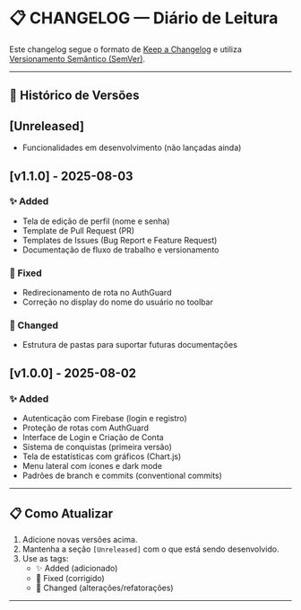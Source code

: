 # 📋 CHANGELOG — Diário de Leitura

Este changelog segue o formato de [Keep a Changelog](https://keepachangelog.com/pt-BR/1.0.0/) e utiliza [Versionamento Semântico (SemVer)](https://semver.org/lang/pt-BR/).

---

## 📅 Histórico de Versões

## [Unreleased]
- Funcionalidades em desenvolvimento (não lançadas ainda)

## [v1.1.0] - 2025-08-03
### ✨ Added
- Tela de edição de perfil (nome e senha)
- Template de Pull Request (PR)
- Templates de Issues (Bug Report e Feature Request)
- Documentação de fluxo de trabalho e versionamento

### 🐛 Fixed
- Redirecionamento de rota no AuthGuard
- Correção no display do nome do usuário no toolbar

### 🧹 Changed
- Estrutura de pastas para suportar futuras documentações

## [v1.0.0] - 2025-08-02
### ✨ Added
- Autenticação com Firebase (login e registro)
- Proteção de rotas com AuthGuard
- Interface de Login e Criação de Conta
- Sistema de conquistas (primeira versão)
- Tela de estatísticas com gráficos (Chart.js)
- Menu lateral com ícones e dark mode
- Padrões de branch e commits (conventional commits)

---

## 📋 Como Atualizar
1. Adicione novas versões acima.
2. Mantenha a seção `[Unreleased]` com o que está sendo desenvolvido.
3. Use as tags:
   - ✨ Added (adicionado)
   - 🐛 Fixed (corrigido)
   - 🧹 Changed (alterações/refatorações)

---

